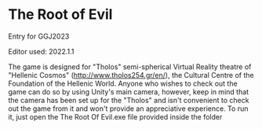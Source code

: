 # The Root of Evil

Entry for GGJ2023

Editor used: 2022.1.1

The game is designed for "Tholos" semi-spherical Virtual Reality theatre of "Hellenic Cosmos" (http://www.tholos254.gr/en/), the Cultural Centre of the Foundation of the Hellenic World. Anyone who wishes to check out the game can do so by using Unity's main camera, however, keep in mind that the camera has been set up for the "Tholos" and isn't convenient to check out the game from it and won't provide an appreciative experience. To run it, just open the The Root Of Evil.exe file provided inside the folder
